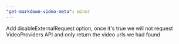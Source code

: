 ```yaml
---
"get-markdown-video-meta": minor
---
```


Add disableExternalRequest option, once it's true we will not request VideoProviders API and only return the video urls we had found
